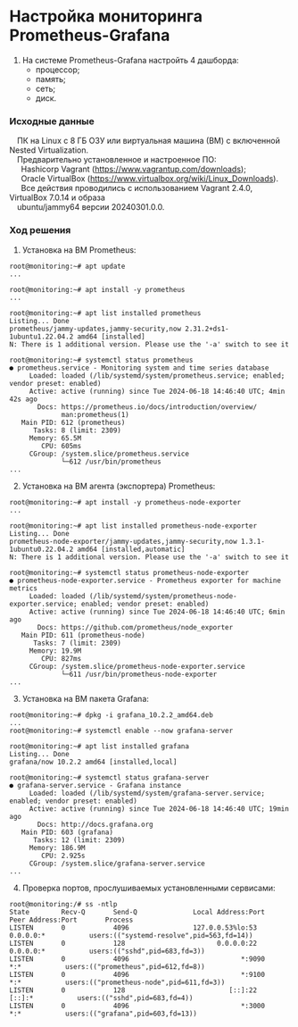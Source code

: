 # Настройка мониторинга Prometheus-Grafana
1. На системе Prometheus-Grafana настройть 4 дашборда:
   - процессор;<br/>
   - память;<br/>
   - сеть;<br/>
   - диск.<br/>
### Исходные данные  ###
&ensp;&ensp;ПК на Linux c 8 ГБ ОЗУ или виртуальная машина (ВМ) с включенной Nested Virtualization.<br/>
&ensp;&ensp;Предварительно установленное и настроенное ПО:<br/>
&ensp;&ensp;&ensp;Hashicorp Vagrant (https://www.vagrantup.com/downloads);<br/>
&ensp;&ensp;&ensp;Oracle VirtualBox (https://www.virtualbox.org/wiki/Linux_Downloads).<br/>
&ensp;&ensp;&ensp;Все действия проводились с использованием Vagrant 2.4.0, VirtualBox 7.0.14 и образа<br/> 
&ensp;&ensp;ubuntu/jammy64 версии 20240301.0.0.<br/> 
### Ход решения ###
1. Установка на ВМ Prometheus:<br/>
```shell
root@monitoring:~# apt update
...

root@monitoring:~# apt install -y prometheus
...

root@monitoring:~# apt list installed prometheus
Listing... Done
prometheus/jammy-updates,jammy-security,now 2.31.2+ds1-1ubuntu1.22.04.2 amd64 [installed]
N: There is 1 additional version. Please use the '-a' switch to see it

root@monitoring:~# systemctl status prometheus
● prometheus.service - Monitoring system and time series database
     Loaded: loaded (/lib/systemd/system/prometheus.service; enabled; vendor preset: enabled)
     Active: active (running) since Tue 2024-06-18 14:46:40 UTC; 4min 42s ago
       Docs: https://prometheus.io/docs/introduction/overview/
             man:prometheus(1)
   Main PID: 612 (prometheus)
      Tasks: 8 (limit: 2309)
     Memory: 65.5M
        CPU: 605ms
     CGroup: /system.slice/prometheus.service
             └─612 /usr/bin/prometheus
...
```
2. Установка на ВМ агента (экспортера) Prometheus:<br/>
```shell
root@monitoring:~# apt install -y prometheus-node-exporter
...

root@monitoring:~# apt list installed prometheus-node-exporter
Listing... Done
prometheus-node-exporter/jammy-updates,jammy-security,now 1.3.1-1ubuntu0.22.04.2 amd64 [installed,automatic]
N: There is 1 additional version. Please use the '-a' switch to see it

root@monitoring:~# systemctl status prometheus-node-exporter
● prometheus-node-exporter.service - Prometheus exporter for machine metrics
     Loaded: loaded (/lib/systemd/system/prometheus-node-exporter.service; enabled; vendor preset: enabled)
     Active: active (running) since Tue 2024-06-18 14:46:40 UTC; 6min ago
       Docs: https://github.com/prometheus/node_exporter
   Main PID: 611 (prometheus-node)
      Tasks: 7 (limit: 2309)
     Memory: 19.9M
        CPU: 827ms
     CGroup: /system.slice/prometheus-node-exporter.service
             └─611 /usr/bin/prometheus-node-exporter
...
```
3. Установка на ВМ пакета Grafana:<br/>
```shell
root@monitoring:~# dpkg -i grafana_10.2.2_amd64.deb
...
root@monitoring:~# systemctl enable --now grafana-server

root@monitoring:~# apt list installed grafana
Listing... Done
grafana/now 10.2.2 amd64 [installed,local]

root@monitoring:~# systemctl status grafana-server 
● grafana-server.service - Grafana instance
     Loaded: loaded (/lib/systemd/system/grafana-server.service; enabled; vendor preset: enabled)
     Active: active (running) since Tue 2024-06-18 14:46:40 UTC; 19min ago
       Docs: http://docs.grafana.org
   Main PID: 603 (grafana)
      Tasks: 12 (limit: 2309)
     Memory: 186.9M
        CPU: 2.925s
     CGroup: /system.slice/grafana-server.service
...
```
4. Проверка портов, прослушиваемых установленными сервисами:<br/>
```shell
root@monitoring:/# ss -ntlp
State        Recv-Q       Send-Q              Local Address:Port               Peer Address:Port       Process                                          
LISTEN       0            4096                127.0.0.53%lo:53                      0.0.0.0:*           users:(("systemd-resolve",pid=563,fd=14))       
LISTEN       0            128                       0.0.0.0:22                      0.0.0.0:*           users:(("sshd",pid=683,fd=3))                   
LISTEN       0            4096                            *:9090                          *:*           users:(("prometheus",pid=612,fd=8))             
LISTEN       0            4096                            *:9100                          *:*           users:(("prometheus-node",pid=611,fd=3))        
LISTEN       0            128                          [::]:22                         [::]:*           users:(("sshd",pid=683,fd=4))                   
LISTEN       0            4096                            *:3000                          *:*           users:(("grafana",pid=603,fd=13))         
```
